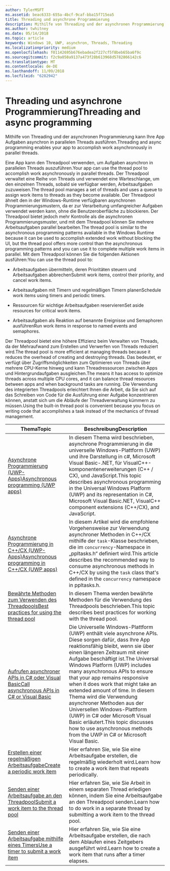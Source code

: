 ```yaml
---
author: TylerMSFT
ms.assetid: beac6333-655a-4bcf-9caf-bba15f715ea5
title: Threading und asynchrone Programmierung
description: Mithilfe von Threading und der asynchronen Programmierung kann Ihre App Aufgaben asynchron in parallelen Threads ausführen.
ms.author: twhitney
ms.date: 05/14/2018
ms.topic: article
keywords: Windows 10, UWP, asynchron, Threads, Threading
ms.localizationpriority: medium
ms.openlocfilehash: f01142695b676ebadea2f227cf5f8beb65ba6f9c
ms.sourcegitcommit: f2c9a050a9137a473f28b613968d5782866142c6
ms.translationtype: MT
ms.contentlocale: de-DE
ms.lasthandoff: 11/09/2018
ms.locfileid: "6282942"
---
```

# <a name="threading-and-async-programming"></a><span data-ttu-id="e4576-104">Threading und asynchrone Programmierung</span><span class="sxs-lookup"><span data-stu-id="e4576-104">Threading and async programming</span></span>
<span data-ttu-id="e4576-105">Mithilfe von Threading und der asynchronen Programmierung kann Ihre App Aufgaben asynchron in parallelen Threads ausführen.</span><span class="sxs-lookup"><span data-stu-id="e4576-105">Threading and async programming enables your app to accomplish work asynchronously in parallel threads.</span></span>

<span data-ttu-id="e4576-106">Eine App kann den Threadpool verwenden, um Aufgaben asynchron in parallelen Threads auszuführen.</span><span class="sxs-lookup"><span data-stu-id="e4576-106">Your app can use the thread pool to accomplish work asynchronously in parallel threads.</span></span> <span data-ttu-id="e4576-107">Der Threadpool verwaltet eine Reihe von Threads und verwendet eine Warteschlange, um den einzelnen Threads, sobald sie verfügbar werden, Arbeitsaufgaben zuzuweisen.</span><span class="sxs-lookup"><span data-stu-id="e4576-107">The thread pool manages a set of threads and uses a queue to assign work items to threads as they become available.</span></span> <span data-ttu-id="e4576-108">Der Threadpool ähnelt den in der Windows-Runtime verfügbaren asynchronen Programmierungsmustern, da er zur Verarbeitung umfangreicher Aufgaben verwendet werden kann, ohne die Benutzeroberfläche zu blockieren. Der Threadpool bietet jedoch mehr Kontrolle als die asynchronen Programmierungsmuster, und mit dem Threadpool können Sie mehrere Arbeitsaufgaben parallel bearbeiten.</span><span class="sxs-lookup"><span data-stu-id="e4576-108">The thread pool is similar to the asynchronous programming patterns available in the Windows Runtime because it can be used to accomplish extended work without blocking the UI, but the thread pool offers more control than the asynchronous programming patterns and you can use it to complete multiple work items in parallel.</span></span> <span data-ttu-id="e4576-109">Mit dem Threadpool können Sie die folgenden Aktionen ausführen:</span><span class="sxs-lookup"><span data-stu-id="e4576-109">You can use the thread pool to:</span></span>

-   <span data-ttu-id="e4576-110">Arbeitsaufgaben übermitteln, deren Prioritäten steuern und Arbeitsaufgaben abbrechen</span><span class="sxs-lookup"><span data-stu-id="e4576-110">Submit work items, control their priority, and cancel work items.</span></span>

-   <span data-ttu-id="e4576-111">Arbeitsaufgaben mit Timern und regelmäßigen Timern planen</span><span class="sxs-lookup"><span data-stu-id="e4576-111">Schedule work items using timers and periodic timers.</span></span>

-   <span data-ttu-id="e4576-112">Ressourcen für wichtige Arbeitsaufgaben reservieren</span><span class="sxs-lookup"><span data-stu-id="e4576-112">Set aside resources for critical work items.</span></span>

-   <span data-ttu-id="e4576-113">Arbeitsaufgaben als Reaktion auf benannte Ereignisse und Semaphoren ausführen</span><span class="sxs-lookup"><span data-stu-id="e4576-113">Run work items in response to named events and semaphores.</span></span>

<span data-ttu-id="e4576-114">Der Threadpool bietet eine höhere Effizienz beim Verwalten von Threads, da der Mehraufwand zum Erstellen und Verwerfen von Threads reduziert wird.</span><span class="sxs-lookup"><span data-stu-id="e4576-114">The thread pool is more efficient at managing threads because it reduces the overhead of creating and destroying threads.</span></span> <span data-ttu-id="e4576-115">Das bedeutet, er verfügt über Zugriffsmöglichkeiten zum Optimieren von Threads über mehrere CPU-Kerne hinweg und kann Threadressourcen zwischen Apps und Hintergrundaufgaben ausgleichen.</span><span class="sxs-lookup"><span data-stu-id="e4576-115">The means it has access to optimize threads across multiple CPU cores, and it can balance thread resources between apps and when background tasks are running.</span></span> <span data-ttu-id="e4576-116">Die Verwendung des integrierten Threadpools erleichtert Ihnen die Arbeit, da Sie sich auf das Schreiben von Code für die Ausführung einer Aufgabe konzentrieren können, anstatt sich um die Abläufe der Threadverwaltung kümmern zu müssen.</span><span class="sxs-lookup"><span data-stu-id="e4576-116">Using the built-in thread pool is convenient because you focus on writing code that accomplishes a task instead of the mechanics of thread management.</span></span>

| <span data-ttu-id="e4576-117">Thema</span><span class="sxs-lookup"><span data-stu-id="e4576-117">Topic</span></span>                                                                                                          | <span data-ttu-id="e4576-118">Beschreibung</span><span class="sxs-lookup"><span data-stu-id="e4576-118">Description</span></span>                         |
|----------------------------------------------------------------------------------------------------------------|-------------------------------------|
| [<span data-ttu-id="e4576-119">Asynchrone Programmierung (UWP-Apps)</span><span class="sxs-lookup"><span data-stu-id="e4576-119">Asynchronous programming (UWP apps)</span></span>](asynchronous-programming-universal-windows-platform-apps.md)              | <span data-ttu-id="e4576-120">In diesem Thema wird beschrieben, asynchrone Programmierung in die universelle Windows-Plattform (UWP) und ihre Darstellung in c#, Microsoft Visual Basic-.NET, für VisualC++-komponentenerweiterungen (C++ / CX), und JavaScript.</span><span class="sxs-lookup"><span data-stu-id="e4576-120">This topic describes asynchronous programming in the Universal Windows Platform (UWP) and its representation in C#, Microsoft Visual Basic.NET, VisualC++ component extensions (C++/CX), and JavaScript.</span></span> |
| [<span data-ttu-id="e4576-121">Asynchrone Programmierung in C++/CX (UWP-Apps)</span><span class="sxs-lookup"><span data-stu-id="e4576-121">Asynchronous programming in C++/CX (UWP apps)</span></span>](asynchronous-programming-in-cpp-universal-windows-platform-apps.md)| <span data-ttu-id="e4576-122">In diesem Artikel wird die empfohlene Vorgehensweise zur Verwendung asynchroner Methoden in C++/CX mithilfe der <code>task</code>-Klasse beschrieben, die im <code>concurrency</code>-Namespace in „ppltasks.h“ definiert wird.</span><span class="sxs-lookup"><span data-stu-id="e4576-122">This article describes the recommended way to consume asynchronous methods in C++/CX by using the <code>task</code> class that's defined in the <code>concurrency</code> namespace in ppltasks.h.</span></span> |
| [<span data-ttu-id="e4576-123">Bewährte Methoden zum Verwenden des Threadpools</span><span class="sxs-lookup"><span data-stu-id="e4576-123">Best practices for using the thread pool</span></span>](best-practices-for-using-the-thread-pool.md)                         | <span data-ttu-id="e4576-124">In diesem Thema werden bewährte Methoden für die Verwendung des Threadpools beschrieben.</span><span class="sxs-lookup"><span data-stu-id="e4576-124">This topic describes best practices for working with the thread pool.</span></span> |
| [<span data-ttu-id="e4576-125">Aufrufen asynchroner APIs in C# oder Visual Basic</span><span class="sxs-lookup"><span data-stu-id="e4576-125">Call asynchronous APIs in C# or Visual Basic</span></span>](call-asynchronous-apis-in-csharp-or-visual-basic.md)             | <span data-ttu-id="e4576-126">Die Universelle Windows-Plattform (UWP) enthält viele asynchrone APIs. Diese sorgen dafür, dass Ihre App reaktionsfähig bleibt, wenn sie über einen längeren Zeitraum mit einer Aufgabe beschäftigt ist.</span><span class="sxs-lookup"><span data-stu-id="e4576-126">The Universal Windows Platform (UWP) includes many asynchronous APIs to ensure that your app remains responsive when it does work that might take an extended amount of time.</span></span> <span data-ttu-id="e4576-127">In diesem Thema wird die Verwendung asynchroner Methoden aus der Universellen Windows-Plattform (UWP) in C# oder Microsoft Visual Basic erläutert.</span><span class="sxs-lookup"><span data-stu-id="e4576-127">This topic discusses how to use asynchronous methods from the UWP in C# or Microsoft Visual Basic.</span></span> |
| [<span data-ttu-id="e4576-128">Erstellen einer regelmäßigen Arbeitsaufgabe</span><span class="sxs-lookup"><span data-stu-id="e4576-128">Create a periodic work item</span></span>](create-a-periodic-work-item.md)                                                   | <span data-ttu-id="e4576-129">Hier erfahren Sie, wie Sie eine Arbeitsaufgabe erstellen, die regelmäßig wiederholt wird.</span><span class="sxs-lookup"><span data-stu-id="e4576-129">Learn how to create a work item that repeats periodically.</span></span> |
| [<span data-ttu-id="e4576-130">Senden einer Arbeitsaufgabe an den Threadpool</span><span class="sxs-lookup"><span data-stu-id="e4576-130">Submit a work item to the thread pool</span></span>](submit-a-work-item-to-the-thread-pool.md)                               | <span data-ttu-id="e4576-131">Hier erfahren Sie, wie Sie Arbeit in einem separaten Thread erledigen können, indem Sie eine Arbeitsaufgabe an den Threadpool senden.</span><span class="sxs-lookup"><span data-stu-id="e4576-131">Learn how to do work in a separate thread by submitting a work item to the thread pool.</span></span> |
| [<span data-ttu-id="e4576-132">Senden einer Arbeitsaufgabe mithilfe eines Timers</span><span class="sxs-lookup"><span data-stu-id="e4576-132">Use a timer to submit a work item</span></span>](use-a-timer-to-submit-a-work-item.md)                                       | <span data-ttu-id="e4576-133">Hier erfahren Sie, wie Sie eine Arbeitsaufgabe erstellen, die nach dem Ablaufen eines Zeitgebers ausgeführt wird.</span><span class="sxs-lookup"><span data-stu-id="e4576-133">Learn how to create a work item that runs after a timer elapses.</span></span> |
